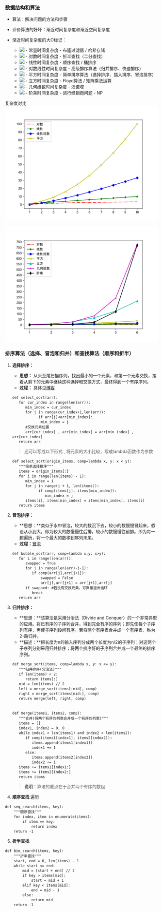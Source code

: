 ### 数据结构和算法

+ 算法：解决问题的方法和步骤

+ 评价算法的好坏：渐近时间复杂度和渐近空间复杂度

+ 渐近时间复杂度的大O标记：
   + <img src="http://latex.codecogs.com/gif.latex?O(c)" /> - 常量时间复杂度 - 布隆过滤器 / 哈希存储
   + <img src="http://latex.codecogs.com/gif.latex?O(log_2n)" /> - 对数时间复杂度 - 折半查找（二分查找）
   + <img src="http://latex.codecogs.com/gif.latex?O(n)" /> - 线性时间复杂度 - 顺序查找 / 桶排序
   + <img src="http://latex.codecogs.com/gif.latex?O(n*log_2n)" /> - 对数线性时间复杂度 - 高级排序算法（归并排序、快速排序）
   + <img src="http://latex.codecogs.com/gif.latex?O(n^2)" /> - 平方时间复杂度 - 简单排序算法（选择排序、插入排序、冒泡排序）
   + <img src="http://latex.codecogs.com/gif.latex?O(n^3)" /> - 立方时间复杂度 - Floyd算法 / 矩阵乘法运算
   + <img src="http://latex.codecogs.com/gif.latex?O(2^n)" /> - 几何级数时间复杂度 - 汉诺塔
   + <img src="http://latex.codecogs.com/gif.latex?O(n!)" /> - 阶乘时间复杂度 - 旅行经销商问题 - NP

复杂度对比
![](./image/complexity_1.png)

![](./image/complexity_2.png)


### 排序算法（选择、冒泡和归并）和查找算法（顺序和折半）
1. **选择排序：**
   + **思想：** 从头至尾扫描序列，找出最小的一个元素，和第一个元素交换，接着从剩下的元素中继续这种选择和交换方式，最终得到一个有序序列。
   + **过程：** 具体见[博客](https://blog.csdn.net/changhangshi/article/details/82740541)
   ```
   def select_sort(arr):
      for cur_index in range(len(arr)):
         min_index = cur_index
         for j in range(cur_index+1,len(arr)):
               if arr[j]<arr[min_index]:
                min_index = j
         #交换元素位置
         arr[cur_index] , arr[min_index] = arr[min_index] , arr[cur_index]
      return arr
   ```
   > 还可以写成以下形式 , 将元素的大小比较，写成lambda函数作为参数
   ```
   def select_sort(origin_items, comp=lambda x, y: x < y):
      """简单选择排序"""
      items = origin_items[:]
      for i in range(len(items) - 1):
         min_index = i
         for j in range(i + 1, len(items)):
               if comp(items[j], items[min_index]):
                  min_index = j
         items[i], items[min_index] = items[min_index], items[i]
      return items
   ```

2. **冒泡排序：**
   + **思想：**类似于水中冒泡，较大的数沉下去，较小的数慢慢冒起来，假设从小到大，即为较大的数慢慢往后排，较小的数慢慢往前排。即为每一趟遍历，将一个最大的数移到序列末尾。
   + **过程：**[冒泡](https://www.jianshu.com/p/1458abf81adf)
   ```
   def bubble_sort(arr, comp=lambda x,y: x>y):
      for i in range(len(arr)):
         swapped = True
         for j in range(len(arr)-i-1):
            if comp(arr[j],arr[j+1]):
                swapped = False
                arr[j],arr[j+1] = arr[j+1],arr[j]
         if swapped: #若没有交换元素，可直接退出循环
            break
      return arr
   ```

3. **归并排序：**
   + **思想：**该算法是采用分治法（Divide and Conquer）的一个非常典型的应用。将已有序的子序列合并，得到完全有序的序列；即先使每个子序列有序，再使子序列段间有序。若将两个有序表合并成一个有序表，称为2-路归并。
   + **描述：**把长度为n的输入序列分成两个长度为n/2的子序列；对这两个子序列分别采用归并排序；将两个排序好的子序列合并成一个最终的排序序列。
   ```
   def merge_sort(items, comp=lambda x, y: x <= y):
      """归并排序(分治法)"""
      if len(items) < 2:
         return items[:]
      mid = len(items) // 2
      left = merge_sort(items[:mid], comp)
      right = merge_sort(items[mid:], comp)
      return merge(left, right, comp)


   def merge(items1, items2, comp):
      """合并(将两个有序的列表合并成一个有序的列表)"""
      items = []
      index1, index2 = 0, 0
      while index1 < len(items1) and index2 < len(items2):
         if comp(items1[index1], items2[index2]):
            items.append(items1[index1])
            index1 += 1
         else:
            items.append(items2[index2])
            index2 += 1
      items += items1[index1:]
      items += items2[index2:]
      return items
   ```
   > **说明**：算法的重点在于合并两个有序的数组

4. **顺序查找**:遍历
```
def seq_search(items, key):
    """顺序查找"""
    for index, item in enumerate(items):
        if item == key:
            return index
    return -1
```

5. **折半查找**
```
def bin_search(items, key):
    """折半查找"""
    start, end = 0, len(items) - 1
    while start <= end:
        mid = (start + end) // 2
        if key > items[mid]:
            start = mid + 1
        elif key < items[mid]:
            end = mid - 1
        else:
            return mid
    return -1
```
   
